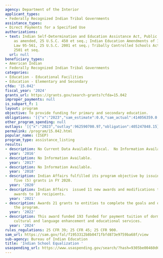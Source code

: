 ```yaml
---
agency: Department of the Interior
applicant_types:
- Federally Recognized Indian Tribal Governments
assistance_types:
- Direct Payments for a Specified Use
authorizations:
- text: Indian Self-Determination and Education Assistance Act, Public Law 93-638,
    as amended, 25 U.S.C. 450 et seq.; Indian Education Amendments of 1978, Public
    Law 95-561, 25 U.S.C. 2001 et seq.; Tribally Controlled Schools Act, 25 U.S.C.
    2501 et seq.
  url: null
beneficiary_types:
- American Indian
- Federally Recognized Indian Tribal Governments
categories:
- Education - Educational Facilities
- Education - Elementary and Secondary
cfda: '15.042'
fiscal_year: '2024'
grants_url: https://grants.gov/search-grants?cfda=15.042
improper_payments: null
is_subpart_f: 1
layout: program
objective: To provide funding for primary and secondary education.
obligations: '[{"x":"2023","sam_estimate":0.0,"sam_actual":414056359.0,"usa_spending_actual":414056359.05},{"x":"2024","sam_estimate":0.0,"sam_actual":383441901.0,"usa_spending_actual":408648814.06},{"x":"2025","sam_estimate":0.0,"sam_actual":518127000.0,"usa_spending_actual":83867217.14}]'
other_program_spending: null
outlays: '[{"x":"2023","outlay":962590700.97,"obligation":405247848.15},{"x":"2024","outlay":595817584.91,"obligation":391109379.07},{"x":"2025","outlay":16701428.14,"obligation":2225580.77}]'
permalink: /program/15.042.html
popular_name: (ISEP)
program_type: assistance_listing
results:
- description: No Current Data Available Fiscal.  No Information Available.
  year: '2016'
- description: No Information Available.
  year: '2017'
- description: No Information Available.
  year: '2018'
- description: Indian Affairs fulfilled its program objective by issuing approximately
    five (5) grants in FY 2020.
  year: '2020'
- description: Indian Affairs  issued 11 new awards and modifications to existing
    awards to 10 recipients.
  year: '2021'
- description: Awards 21 grants to entities to complete the goals and objectives of
    the program.
  year: '2022'
- description: This award funded 193 funded for payment tuition of dormitory and transportation,
    cultural and language enhancement and educational services.
  year: '2024'
rules_regulations: 25 CFR 39; 25 CFR 45; 25 CFR 900.
sam_url: https://sam.gov/fal/f1953312b8b0471fbfd873e9759ba68f/view
sub-agency: Bureau of Indian Education
title: 'Indian School Equalization '
usaspending_url: https://www.usaspending.gov/search/?hash=9305be00460d63be823dca0593f89e51
---
```

